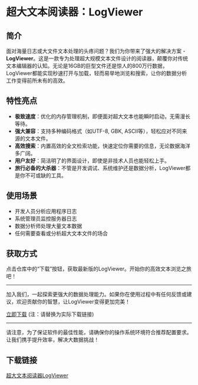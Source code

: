 # 超大文本阅读器：LogViewer

## 简介

面对海量日志或大文件文本处理的头疼问题？我们为你带来了强大的解决方案 - **LogViewer**。这是一款专为处理超大规模文本文件设计的阅读器，颠覆你对传统文本编辑器的认知。无论是16GB的巨型文件还是惊人的800万行数据，LogViewer都能实现秒速打开与加载，轻而易举地浏览和搜索，让你的数据分析工作变得前所未有的高效。

## 特性亮点

- **极致速度**：优化的内存管理机制，即便面对超大文本也能瞬时启动，无需漫长等待。
- **强大兼容**：支持多种编码格式（如UTF-8, GBK, ASCII等），轻松应对不同来源的文本文件。
- **高效搜索**：内置高效的全文检索功能，快速定位你需要的信息，无论数据海洋多广阔。
- **用户友好**：简洁明了的界面设计，即使是非技术人员也能轻松上手。
- **旅行必备的大杀器**：不管是开发调试、系统维护还是数据分析，LogViewer都是你不可或缺的工具。

## 使用场景

- 开发人员分析应用程序日志
- 系统管理员监控服务器日志
- 数据分析师处理大量文本数据
- 任何需要查看或分析超大文本文件的场合

## 获取方式

点击仓库中的“下载”按钮，获取最新版的LogViewer。开始你的高效文本浏览之旅吧！

---

加入我们，一起探索更强大的数据处理能力。如果你在使用过程中有任何反馈或建议，欢迎贡献你的智慧，让LogViewer变得更加完美！

[立即下载](#download-link) (注：请替换为实际下载链接)

---

请注意，为了保证软件的最佳性能，请确保你的操作系统环境符合推荐配置要求。让我们携手提升效率，解决大数据挑战！

## 下载链接

[超大文本阅读器LogViewer](https://pan.quark.cn/s/eb40cec81142)